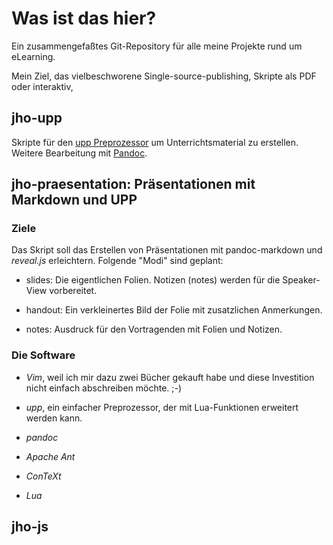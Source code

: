 # Was ist das hier?

Ein zusammengefaßtes Git-Repository für alle meine Projekte rund um eLearning.

Mein Ziel, das vielbeschworene Single-source-publishing, Skripte als PDF oder interaktiv, 

 

## jho-upp

Skripte für den [upp Preprozessor](https://github.com/CDSoft/upp) um Unterrichtsmaterial zu erstellen. Weitere Bearbeitung mit [Pandoc](https://pandoc.org/).

## jho-praesentation: Präsentationen mit Markdown und UPP

### Ziele
Das Skript soll das Erstellen von Präsentationen mit pandoc-markdown und *reveal.js* erleichtern. Folgende "Modi" sind geplant:

* slides: Die eigentlichen Folien. Notizen (notes) werden für die Speaker-View vorbereitet.

* handout: Ein verkleinertes Bild der Folie mit zusatzlichen Anmerkungen.

* notes: Ausdruck für den Vortragenden mit Folien und Notizen.

### Die Software

* *Vim*, weil ich mir dazu zwei Bücher gekauft habe und diese Investition nicht einfach abschreiben möchte. ;-)

* *upp*, ein einfacher Preprozessor, der mit Lua-Funktionen erweitert werden kann.

* *pandoc*

* *Apache Ant*

* *ConTeXt*

* *Lua*

## jho-js





